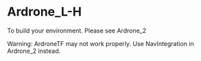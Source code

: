 # Ardrone_L-H

To build your environment.
Please see Ardrone_2

Warning:
ArdroneTF may not work properly.
Use NavIntegration in Ardrone_2 instead.

